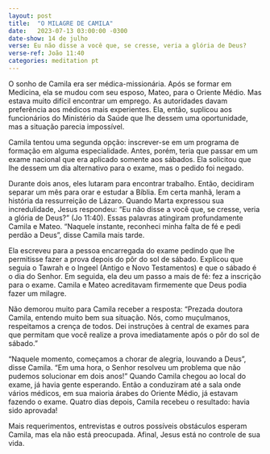 ```yaml
---
layout: post
title:  "O MILAGRE DE CAMILA"
date:   2023-07-13 03:00:00 -0300 
date-show: 14 de julho
verse: Eu não disse a você que, se cresse, veria a glória de Deus?
verse-ref: João 11:40
categories: meditation pt
---
```


O sonho de Camila era ser médica-missionária. Após se formar em Medicina, ela se mudou com seu esposo, Mateo, para o Oriente Médio. Mas estava muito difícil encontrar um emprego. As autoridades davam preferência aos médicos mais experientes. Ela, então, suplicou aos funcionários do Ministério da Saúde que lhe dessem uma oportunidade, mas a situação parecia impossível.

Camila tentou uma segunda opção: inscrever-se em um programa de formação em alguma especialidade. Antes, porém, teria que passar em um exame nacional que era aplicado somente aos sábados. Ela solicitou que lhe dessem um dia alternativo para o exame, mas o pedido foi negado.

Durante dois anos, eles lutaram para encontrar trabalho. Então, decidiram separar um mês para orar e estudar a Bíblia. Em certa manhã, leram a história da ressurreição de Lázaro. Quando Marta expressou sua incredulidade, Jesus respondeu: “Eu não disse a você que, se cresse, veria a glória de Deus?” (Jo 11:40). Essas palavras atingiram profundamente Camila e Mateo. “Naquele instante, reconheci minha falta de fé e pedi perdão a Deus”, disse Camila mais tarde.

Ela escreveu para a pessoa encarregada do exame pedindo que lhe permitisse fazer a prova depois do pôr do sol de sábado. Explicou que seguia o Tawrah e o Ingeel (Antigo e Novo Testamentos) e que o sábado é o dia do Senhor. Em seguida, ela deu um passo a mais de fé: fez a inscrição para o exame. Camila e Mateo acreditavam firmemente que Deus podia fazer um milagre.

Não demorou muito para Camila receber a resposta: “Prezada doutora Camila, entendo muito bem sua situação. Nós, como muçulmanos, respeitamos a crença de todos. Dei instruções à central de exames para que permitam que você realize a prova imediatamente após o pôr do sol de sábado.”

“Naquele momento, começamos a chorar de alegria, louvando a Deus”, disse Camila. “Em uma hora, o Senhor resolveu um problema que não pudemos solucionar em dois anos!” Quando Camila chegou ao local do exame, já havia gente esperando. Então a conduziram até a sala onde vários médicos, em sua maioria árabes do Oriente Médio, já estavam fazendo o exame. Quatro dias depois, Camila recebeu o resultado: havia sido aprovada!

Mais requerimentos, entrevistas e outros possíveis obstáculos esperam Camila, mas ela não está preocupada. Afinal, Jesus está no controle de sua vida.
